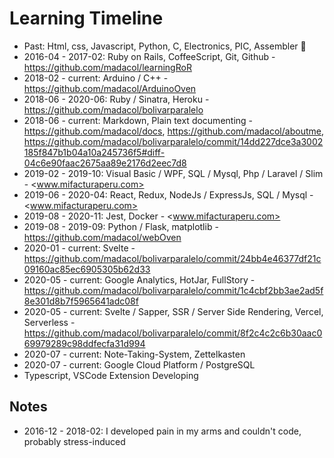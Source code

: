 # Learning Timeline

- Past: Html, css, Javascript, Python, C, Electronics, PIC, Assembler 🤮
- 2016-04 - 2017-02: Ruby on Rails, CoffeeScript, Git, Github - <https://github.com/madacol/learningRoR>
- 2018-02 - current: Arduino / C++ - <https://github.com/madacol/ArduinoOven>
- 2018-06 - 2020-06: Ruby / Sinatra, Heroku - <https://github.com/madacol/bolivarparalelo>
- 2018-06 - current: Markdown, Plain text documenting - <https://github.com/madacol/docs>, <https://github.com/madacol/aboutme>, <https://github.com/madacol/bolivarparalelo/commit/14dd227dce3a3002185f847b1b04a10a245736f5#diff-04c6e90faac2675aa89e2176d2eec7d8>
- 2019-02 - 2019-10: Visual Basic / WPF, SQL / Mysql, Php / Laravel / Slim - <www.mifacturaperu.com>
- 2019-06 - 2020-04: React, Redux, NodeJs / ExpressJs, SQL / Mysql - <www.mifacturaperu.com>
- 2019-08 - 2020-11: Jest, Docker - <www.mifacturaperu.com>
- 2019-08 - 2019-09: Python / Flask, matplotlib - <https://github.com/madacol/webOven>
- 2020-01 - current: Svelte - <https://github.com/madacol/bolivarparalelo/commit/24bb4e46377df21c09160ac85ec6905305b62d33>
- 2020-05 - current: Google Analytics, HotJar, FullStory - <https://github.com/madacol/bolivarparalelo/commit/1c4cbf2bb3ae2ad5f8e301d8b7f5965641adc08f>
- 2020-05 - current: Svelte / Sapper, SSR / Server Side Rendering, Vercel, Serverless - <https://github.com/madacol/bolivarparalelo/commit/8f2c4c2c6b30aac069979289c98ddfecfa31d994>
- 2020-07 - current: Note-Taking-System, Zettelkasten
- 2020-07 - current: Google Cloud Platform / PostgreSQL
- Typescript, VSCode Extension Developing

## Notes

- 2016-12 - 2018-02: I developed pain in my arms and couldn't code, probably stress-induced
